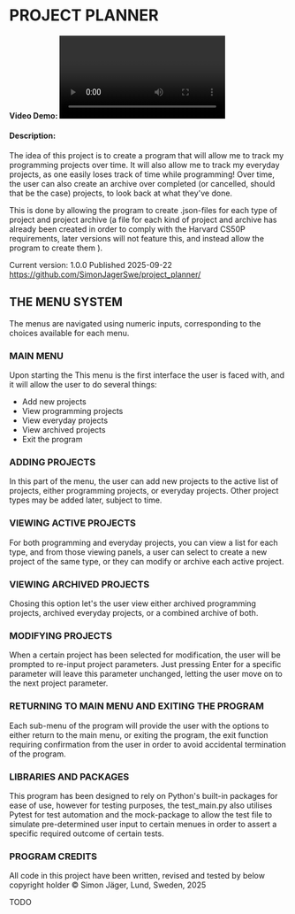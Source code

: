 # PROJECT PLANNER
#### Video Demo: <video url>
#### Description:
The idea of this project is to create a program that will allow me to track my programming projects over time. It will also allow me to track my everyday projects, as one easily loses track of time while programming! Over time, the user can also create an archive over completed (or cancelled, should that be the case) projects, to look back at what they've done.

This is done by allowing the program to create .json-files for each type of project and project archive (a file for each kind of project and archive has already been created in order to comply with the Harvard CS50P requirements, later versions will not feature this, and instead allow the program to create them ).

Current version: 1.0.0
Published 2025-09-22  
https://github.com/SimonJagerSwe/project_planner/



## **THE MENU SYSTEM**
The menus are navigated using numeric inputs, corresponding to the choices available for each menu.

### **MAIN MENU**
Upon starting the This menu is the first interface the user is faced with, and it will allow the user to do several things:
* Add new projects
* View programming projects
* View everyday projects
* View archived projects
* Exit the program

### **ADDING PROJECTS**
In this part of the menu, the user can add new projects to the active list of projects, either programming projects, or everyday projects. Other project types may be added later, subject to time.

### **VIEWING ACTIVE PROJECTS**
For both programming and everyday projects, you can view a list for each type, and from those viewing panels, a user can select to create a new project of the same type, or they can modify or archive each active project.

### **VIEWING ARCHIVED PROJECTS**
Chosing this option let's the user view either archived programming projects, archived everyday projects, or a combined archive of both.

### **MODIFYING PROJECTS**
When a certain project has been selected for modification, the user will be prompted to re-input project parameters. Just pressing Enter for a specific parameter will leave this parameter unchanged, letting the user move on to the next project parameter.

### **RETURNING TO MAIN MENU AND EXITING THE PROGRAM**
Each sub-menu of the program will provide the user with the options to either return to the main menu, or exiting the program, the exit function requiring confirmation from the user in order to avoid accidental termination of the program.

### **LIBRARIES AND PACKAGES**
This program has been designed to rely on Python's built-in packages for ease of use, however for testing purposes, the test_main.py also utilises Pytest for test automation and the mock-package to allow the test file to simulate pre-determined user input to certain menues in order to assert a specific required outcome of certain tests.


### **PROGRAM CREDITS**
All code in this project have been written, revised and tested by below copyright holder
© Simon Jäger, Lund, Sweden, 2025

TODO
